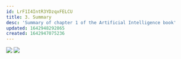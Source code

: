 ```yaml
---
id: LrF1I4IntR3YDzqxFELCU
title: 3. Summary
desc: 'Summary of chapter 1 of the Artificial Intelligence book'
updated: 1642948292865
created: 1642947075236
---
```

![](/assets/images/2022-01-23-15-11-50.png)
![](/assets/images/2022-01-23-15-12-04.png)
